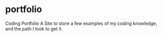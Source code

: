 # portfolio
Coding Portfolio
A Site to store a few examples of my coding knowledge, and the path I took to get it.
